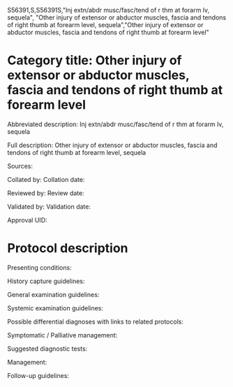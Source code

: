 S56391,S,S56391S,"Inj extn/abdr musc/fasc/tend of r thm at forarm lv, sequela", "Other injury of extensor or abductor muscles, fascia and tendons of right thumb at forearm level, sequela","Other injury of extensor or abductor muscles, fascia and tendons of right thumb at forearm level"
# Category title: Other injury of extensor or abductor muscles, fascia and tendons of right thumb at forearm level

Abbreviated description: Inj extn/abdr musc/fasc/tend of r thm at forarm lv, sequela

Full description: Other injury of extensor or abductor muscles, fascia and tendons of right thumb at forearm level, sequela

Sources:

Collated by:
Collation date:

Reviewed by:
Review date:

Validated by:
Validation date:

Approval UID:

# Protocol description

Presenting conditions:

History capture guidelines:

General examination guidelines:

Systemic examination guidelines:

Possible differential diagnoses with links to related protocols:

Symptomatic / Palliative management:

Suggested diagnostic tests:

Management:

Follow-up guidelines:
